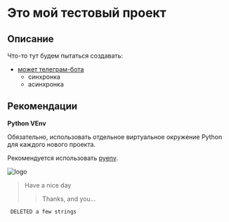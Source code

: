 # Это мой тестовый проект
## Описание
Что-то тут будем пытаться создавать:
- [ может телеграм-бота ](#https://github.com/python-telegram-bot/python-telegram-bot)
    * синхронка
    * асинхронка

## Рекомендации

**Python VEnv**

Обязательно, использовать отдельное виртуальное окружение Python для каждого нового проекта.

Рекомендуется использовать [pyenv](#https://github.com/pyenv/pyenv).


![logo](https://upload.wikimedia.org/wikipedia/commons/thumb/4/4a/Commons-logo.svg/32px-Commons-logo.svg.png "Всем хорошего дня")
>Have a nice day
>> Thanks, and you...

``` DELETED a few strings```
